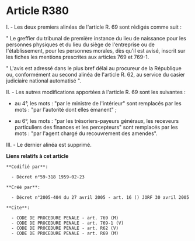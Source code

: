 # Article R380

I. - Les deux premiers alinéas de l'article R. 69 sont rédigés comme suit :

" Le greffier du tribunal de première instance du lieu de naissance pour les personnes physiques et du lieu du siège de
l'entreprise ou de l'établissement, pour les personnes morales, dès qu'il est avisé, inscrit sur les fiches les mentions
prescrites aux articles 769 et 769-1.

" L'avis est adressé dans le plus bref délai au procureur de la République ou, conformément au second alinéa de l'article R.
62, au service du casier judiciaire national automatisé ".

II. - Les autres modifications apportées à l'article R. 69 sont les suivantes :

- au 4°, les mots : "par le ministre de l'intérieur" sont remplacés par les mots : "par l'autorité dont elles émanent" ;

- au 6°, les mots : "par les trésoriers-payeurs généraux, les receveurs particuliers des finances et les percepteurs" sont
remplacés par les mots : "par l'agent chargé du recouvrement des amendes".

III. - Le dernier alinéa est supprimé.

**Liens relatifs à cet article**

	**Codifié par**:

	  - Décret n°59-318 1959-02-23

	**Créé par**:

	  - Décret n°2005-404 du 27 avril 2005 - art. 16 () JORF 30 avril 2005

	**Cite**:

	  - CODE DE PROCEDURE PENALE - art. 769 (M)
	  - CODE DE PROCEDURE PENALE - art. 769-1 (V)
	  - CODE DE PROCEDURE PENALE - art. R62 (V)
	  - CODE DE PROCEDURE PENALE - art. R69 (M)
